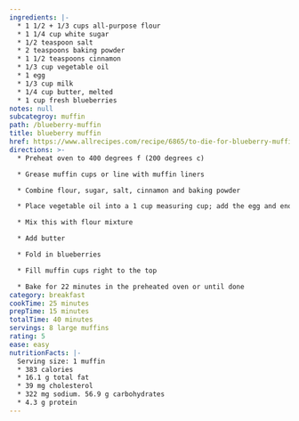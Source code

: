 ```yaml
---
ingredients: |-
  * 1 1/2 + 1/3 cups all-purpose flour
  * 1 1/4 cup white sugar
  * 1/2 teaspoon salt
  * 2 teaspoons baking powder
  * 1 1/2 teaspoons cinnamon
  * 1/3 cup vegetable oil
  * 1 egg
  * 1/3 cup milk
  * 1/4 cup butter, melted
  * 1 cup fresh blueberries
notes: null
subcategroy: muffin
path: /blueberry-muffin
title: blueberry muffin
href: https://www.allrecipes.com/recipe/6865/to-die-for-blueberry-muffins/
directions: >-
  * Preheat oven to 400 degrees f (200 degrees c)

  * Grease muffin cups or line with muffin liners

  * Combine flour, sugar, salt, cinnamon and baking powder

  * Place vegetable oil into a 1 cup measuring cup; add the egg and enough milk to fill the cup

  * Mix this with flour mixture

  * Add butter

  * Fold in blueberries

  * Fill muffin cups right to the top

  * Bake for 22 minutes in the preheated oven or until done
category: breakfast
cookTime: 25 minutes
prepTime: 15 minutes
totalTime: 40 minutes
servings: 8 large muffins
rating: 5
ease: easy
nutritionFacts: |-
  Serving size: 1 muffin
  * 383 calories
  * 16.1 g total fat
  * 39 mg cholesterol
  * 322 mg sodium. 56.9 g carbohydrates
  * 4.3 g protein
---
```

